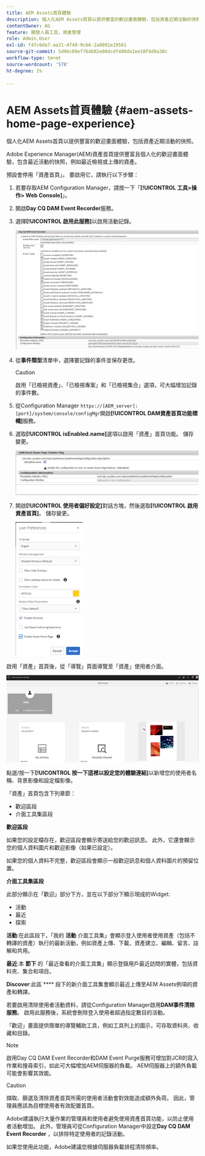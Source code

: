 ```yaml
---
title: AEM Assets首頁體驗
description: 個人化AEM Assets首頁以提供豐富的歡迎畫面體驗，包括資產近期活動的快照。
contentOwner: AG
feature: 開發人員工具，資產管理
role: Admin,User
exl-id: f47c6da7-aa21-4f49-9c66-2a8091e19561
source-git-commit: 5d96c09ef764b02e08dcdf480da1ee18f4d9a30c
workflow-type: tm+mt
source-wordcount: '578'
ht-degree: 1%

---
```


# AEM Assets首頁體驗 {#aem-assets-home-page-experience}

個人化AEM Assets首頁以提供豐富的歡迎畫面體驗，包括資產近期活動的快照。

Adobe Experience Manager(AEM)資產首頁提供豐富且個人化的歡迎畫面體驗，包含最近活動的快照，例如最近檢視或上傳的資產。

預設會停用「資產首頁」。 要啟用它，請執行以下步驟：

1. 若要存取AEM Configuration Manager，請按一下「**[!UICONTROL 工具>操作> Web Console]**」。
1. 開啟&#x200B;**Day CQ DAM Event Recorder**&#x200B;服務。
1. 選擇&#x200B;**[!UICONTROL 啟用此服務]**&#x200B;以啟用活動記錄。

   ![chlimage_1-250](assets/chlimage_1-250.png)

1. 從&#x200B;**事件類型**&#x200B;清單中，選擇要記錄的事件並保存更改。

   >[!CAUTION]
   >
   >啟用「已檢視資產」、「已檢視專案」和「已檢視集合」選項，可大幅增加記錄的事件數。

1. 從Configuration Manager `https://[AEM_server]:[port]/system/console/configMgr`開啟&#x200B;**[!UICONTROL DAM資產首頁功能標幟]**&#x200B;服務。
1. 選取&#x200B;**[!UICONTROL isEnabled.name]**&#x200B;選項以啟用「資產」首頁功能。 儲存變更。

   ![chlimage_1-251](assets/chlimage_1-251.png)

1. 開啟&#x200B;**[!UICONTROL 使用者偏好設定]**&#x200B;對話方塊，然後選取&#x200B;**[!UICONTROL 啟用資產首頁]**。 儲存變更。

   ![user_preferences](assets/user_preferences.png)

啟用「資產」首頁後，從「導覽」頁面導覽至「資產」使用者介面。

![home_page](assets/home_page.png)

點選/按一下&#x200B;**[!UICONTROL 按一下這裡以設定您的體驗連結]**&#x200B;以新增您的使用者名稱、背景影像和設定檔影像。

「資產」首頁包含下列章節：

* 歡迎區段
* 介面工具集區段

**歡迎區段**

如果您的設定檔存在，歡迎區段會顯示寄送給您的歡迎訊息。 此外，它還會顯示您的個人資料圖片和歡迎影像（如果已設定）。

如果您的個人資料不完整，歡迎區段會顯示一般歡迎訊息和個人資料圖片的預留位置。

**介面工具集區段**

此部分顯示在「歡迎」部分下方，並在以下部分下顯示現成的Widget:

* 活動
* 最近
* 探索

**活動**:在此區段下，「我的 **活動** 介面工具集」會顯示登入使用者使用資產（包括不轉譯的資產）執行的最新活動，例如資產上傳、下載、資產建立、編輯、留言、註解和共用。

**最近**:本 **節下** 的「最近查看的介面工具集」顯示登錄用戶最近訪問的實體，包括資料夾、集合和項目。

**Discover**:此區 **** 段下的新介面工具集會顯示最近上傳至AEM Assets例項的資產和轉譯。

若要啟用清除使用者活動資料，請從Configuration Manager啟用&#x200B;**DAM事件清除服務**。 啟用此服務後，系統會刪除登入使用者超過指定數目的活動。

「歡迎」畫面提供簡單的導覽輔助工具，例如工具列上的圖示，可存取資料夾、收藏和目錄。

>[!NOTE]
>
>啟用Day CQ DAM Event Recorder和DAM Event Purge服務可增加對JCR的寫入作業和搜尋索引，如此可大幅增加AEM伺服器的負載。 AEM伺服器上的額外負載可能會影響其效能。

>[!CAUTION]
>
>擷取、篩選及清除資產首頁所需的使用者活動會對效能造成額外負荷。 因此，管理員應該為目標使用者有效配置首頁。
>
>Adobe建議執行大量作業的管理員和使用者避免使用資產首頁功能，以防止使用者活動增加。 此外，管理員可從Configuration Manager中設定&#x200B;**Day CQ DAM Event Recorder** ，以排除特定使用者的記錄活動。
>
>如果您使用此功能，Adobe建議您根據伺服器負載排程清除頻率。
